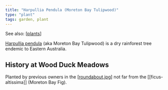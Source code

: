 ```yaml
---
title: "Harpullia Pendula (Moreton Bay Tulipwood)"
type: "plant"
tags: garden, plant
---
```


See also: [[plants]]

[Harpullia pendula](https://en.wikipedia.org/wiki/Harpullia_pendula) (aka Moreton Bay Tulipwood) is a dry rainforest tree endemic to Eastern Australia.

## History at Wood Duck Meadows

Planted by previous owners in the [[roundabout.jpg]] not far from the [[ficus-altissima]] (Moreton Bay Fig).


[//begin]: # "Autogenerated link references for markdown compatibility"
[plants]: plants "Plants"
[roundabout.jpg]: ../images/roundabout.jpg "roundabout.jpg"
[ficus-macrophylla]: ficus-macrophylla "Ficus Macrophylla"
[//end]: # "Autogenerated link references"